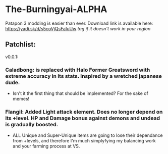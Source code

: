 # The-Burningyai-ALPHA
Patapon 3 modding is easier than ever.
Download link is available here: https://yadi.sk/d/s5coVjQsFaIuUw
*tag if it doesn't work in your region*
###
Patchlist:
-----
v0.0.1:
###  Caladbong: is replaced with Halo Former Greatsword with extreme accuracy in its stats. Inspired by a wretched japanese dude.
 - Isn't it the first thing that should be implemented? For the sake of memes!
###  Flangil:   Added Light attack element. Does no longer depend on its +level. HP and Damage bonus against demons and undead is gradually boosted.
 - ALL Unique and Super-Unique items are going to lose their dependance from +levels, and therefore I'm much simplyfying my balancing work and your farming process at VS.
